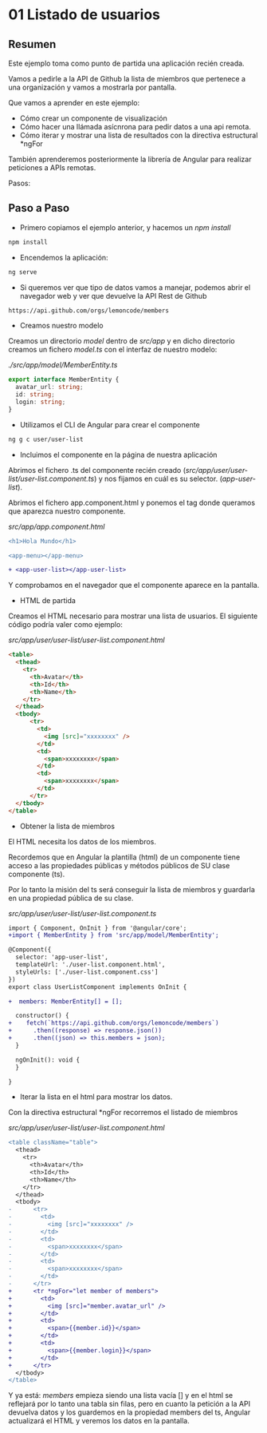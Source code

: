 # 01 Listado de usuarios

## Resumen

Este ejemplo toma como punto de partida una aplicación recién creada.

Vamos a pedirle a la API de Github la lista de miembros que pertenece a una
organización y vamos a mostrarla por pantalla.

Que vamos a aprender en este ejemplo:

- Cómo crear un componente de visualización
- Cómo hacer una llámada asícnrona para pedir datos a una api remota.
- Cómo iterar y mostrar una lista de resultados con la directiva estructural *ngFor

También aprenderemos posteriormente la librería de Angular para realizar peticiones a APIs remotas.

Pasos:

## Paso a Paso

- Primero copiamos el ejemplo anterior, y hacemos un _npm install_

```bash
npm install
```

- Encendemos la aplicación:

```bash
ng serve
```

- Si queremos ver que tipo de datos vamos a manejar, podemos abrir el
  navegador web y ver que devuelve la API Rest de Github

```bash
https://api.github.com/orgs/lemoncode/members
```

- Creamos nuestro modelo

Creamos un directorio _model_ dentro de _src/app_ y en dicho directorio creamos un fichero _model.ts_ con el interfaz de nuestro modelo:

_./src/app/model/MemberEntity.ts_

```typescript
export interface MemberEntity {
  avatar_url: string;
  id: string;
  login: string;
}
```

- Utilizamos el CLI de Angular para crear el componente

```bash
ng g c user/user-list
```

- Incluimos el componente en la página de nuestra aplicación

Abrimos el fichero .ts del componente recién creado (_src/app/user/user-list/user-list.component.ts_) y nos fijamos en cuál es su selector. (_app-user-list_).

Abrimos el fichero app.component.html y ponemos el tag donde queramos que aparezca nuestro componente.

_src/app/app.component.html_

```diff
<h1>Hola Mundo</h1>

<app-menu></app-menu>

+ <app-user-list></app-user-list>
```

Y comprobamos en el navegador que el componente aparece en la pantalla.

- HTML de partida

Creamos el HTML necesario para mostrar una lista de usuarios. El siguiente código podría valer como ejemplo:

_src/app/user/user-list/user-list.component.html_

```html
<table>
  <thead>
    <tr>
      <th>Avatar</th>
      <th>Id</th>
      <th>Name</th>
    </tr>
  </thead>
  <tbody>
      <tr>
        <td>
          <img [src]="xxxxxxxx" />
        </td>
        <td>
          <span>xxxxxxxx</span>
        </td>
        <td>
          <span>xxxxxxxx</span>
        </td>
      </tr>
  </tbody>
</table>
```

- Obtener la lista de miembros

El HTML necesita los datos de los miembros.

Recordemos que en Angular la plantilla (html) de un componente tiene acceso a las propiedades públicas y métodos públicos de SU clase componente (ts).

Por lo tanto la misión del ts será conseguir la lista de miembros y guardarla en una propiedad pública de su clase.

_src/app/user/user-list/user-list.component.ts_

```diff
import { Component, OnInit } from '@angular/core';
+import { MemberEntity } from 'src/app/model/MemberEntity';

@Component({
  selector: 'app-user-list',
  templateUrl: './user-list.component.html',
  styleUrls: ['./user-list.component.css']
})
export class UserListComponent implements OnInit {

+  members: MemberEntity[] = [];

  constructor() {
+    fetch(`https://api.github.com/orgs/lemoncode/members`)
+      .then((response) => response.json())
+      .then((json) => this.members = json);
  }

  ngOnInit(): void {
  }

}
```

- Iterar la lista en el html para mostrar los datos.

Con la directiva estructural *ngFor recorremos el listado de miembros

_src/app/user/user-list/user-list.component.html_

```diff
<table className="table">
  <thead>
    <tr>
      <th>Avatar</th>
      <th>Id</th>
      <th>Name</th>
    </tr>
  </thead>
  <tbody>
-      <tr>
-        <td>
-          <img [src]="xxxxxxxx" />
-        </td>
-        <td>
-          <span>xxxxxxxx</span>
-        </td>
-        <td>
-          <span>xxxxxxxx</span>
-        </td>
-      </tr>
+      <tr *ngFor="let member of members">
+        <td>
+          <img [src]="member.avatar_url" />
+        </td>
+        <td>
+          <span>{{member.id}}</span>
+        </td>
+        <td>
+          <span>{{member.login}}</span>
+        </td>
+      </tr>
  </tbody>
</table>
```

Y ya está: _members_ empieza siendo una lista vacía [] y en el html se reflejará por lo tanto una tabla sin filas, pero en cuanto la petición a la API devuelva datos y los guardemos en la propiedad members del ts, Angular actualizará el HTML y veremos los datos en la pantalla.



